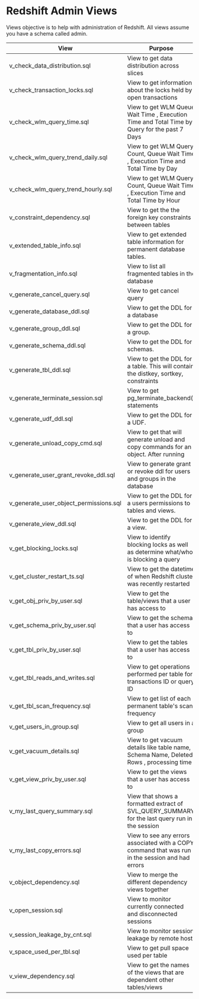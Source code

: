# Redshift Admin Views 
Views objective is to help with administration of Redshift.
All views assume you have a schema called admin.

| View | Purpose |
| ------------- | ------------- |
| v\_check\_data\_distribution.sql |   View to get data distribution across slices | 
| v\_check\_transaction\_locks.sql | View to get information about the locks held by open transactions |
| v\_check\_wlm\_query\_time.sql | View to get  WLM Queue Wait Time , Execution Time and Total Time by Query for the past 7 Days |
| v\_check\_wlm\_query\_trend\_daily.sql | View to get  WLM Query Count, Queue Wait Time , Execution Time and Total Time by Day  |
| v\_check\_wlm\_query\_trend\_hourly.sql | View to get  WLM Query Count, Queue Wait Time , Execution Time and Total Time by Hour |
| v\_constraint\_dependency.sql |   View to get the the foreign key constraints between tables | 
| v\_extended\_table\_info.sql| View to get extended table information for permanent database tables.
| v\_fragmentation\_info.sql| View to list all fragmented tables in the database
| v\_generate\_cancel\_query.sql | View to get cancel query |
| v\_generate\_database\_ddl.sql | View to get the DDL for a database |
| v\_generate\_group\_ddl.sql |   View to get the DDL for a group. | 
| v\_generate\_schema\_ddl.sql |   View to get the DDL for schemas. | 
| v\_generate\_tbl\_ddl.sql | View to get the DDL for a table.  This will contain the distkey, sortkey, constraints |
| v\_generate\_terminate\_session.sql | View to get pg\_terminate\_backend() statements |
| v\_generate\_udf\_ddl.sql | View to get the DDL for a UDF.
| v\_generate\_unload\_copy\_cmd.sql |   View to get that will generate unload and copy commands for an object.  After running | 
|v\_generate\_user\_grant\_revoke\_ddl.sql| View to generate grant or revoke ddl for users and groups in the database|
| v\_generate\_user\_object\_permissions.sql |   View to get the DDL for a users permissions to tables and views. | 
| v\_generate\_view\_ddl.sql |   View to get the DDL for a view. | 
| v\_get\_blocking\_locks.sql | View to identify blocking locks as well as determine what/who is blocking a query |
| v\_get\_cluster\_restart\_ts.sql | View to get the datetime of when Redshift cluster was recently restarted |
| v\_get\_obj\_priv\_by\_user.sql |   View to get the table/views that a user has access to | 
| v\_get\_schema\_priv\_by\_user.sql |   View to get the schema that a user has access to | 
| v\_get\_tbl\_priv\_by\_user.sql |   View to get the tables that a user has access to | 
| v\_get\_tbl\_reads\_and\_writes.sql | View to get operations performed per table for transactions ID or query ID |
| v\_get\_tbl\_scan\_frequency.sql |   View to get list of each permanent table's scan frequency | 
| v\_get\_users\_in\_group.sql |   View to get all users in a group | 
| v\_get\_vacuum\_details.sql | View to get vacuum details like table name, Schema Name, Deleted Rows , processing time |
| v\_get\_view\_priv\_by\_user.sql |   View to get the views that a user has access to | 
| v\_my\_last\_query\_summary.sql | View that shows a formatted extract of SVL\_QUERY\_SUMMARY for the last query run in the session |
| v\_my\_last\_copy\_errors.sql | View to see any errors associated with a COPY command that was run in the session and had errors |
| v\_object\_dependency.sql |   View to merge the different dependency views together | 
| v\_open\_session.sql |   View to monitor currently connected and disconnected sessions | 
| v\_session\_leakage\_by\_cnt.sql |   View to monitor session leakage by remote host |   
| v\_space\_used\_per\_tbl.sql |   View to get pull space used per table | 
| v\_view\_dependency.sql |   View to get the names of the views that are dependent other tables/views |
